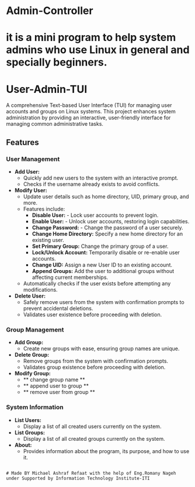 # Admin-Controller
# it is a mini program to help system admins who use Linux in general and specially beginners. 

# User-Admin-TUI
A comprehensive Text-based User Interface (TUI) for managing user accounts and groups on Linux systems. This project enhances system administration by providing an interactive, user-friendly interface for managing common administrative tasks.
## Features

### User Management
- **Add User:** 
  - Quickly add new users to the system with an interactive prompt.
  - Checks if the username already exists to avoid conflicts.
- **Modify User:**
  - Update user details such as home directory, UID, primary group, and more.
  - Features include:
    - **Disable User:**
          - Lock user accounts to prevent login.
    - **Enable User:**
          - Unlock user accounts, restoring login capabilities.
    - **Change Password:**
          - Change the password of a user securely.
    - **Change Home Directory:** Specify a new home directory for an existing user.
    - **Set Primary Group:** Change the primary group of a user.
    - **Lock/Unlock Account:** Temporarily disable or re-enable user accounts.
    - **Change UID:** Assign a new User ID to an existing account.
    - **Append Groups:** Add the user to additional groups without affecting current memberships.
  - Automatically checks if the user exists before attempting any modifications.
- **Delete User:**
  - Safely remove users from the system with confirmation prompts to prevent accidental deletions.
  - Validates user existence before proceeding with deletion.

### Group Management
- **Add Group:**
  - Create new groups with ease, ensuring group names are unique.
- **Delete Group:**
  - Remove groups from the system with confirmation prompts.
  - Validates group existence before proceeding with deletion.
- **Modify Group:**
  - ** change group name **
  - ** append user to group **
  - ** remove user from group **

### System Information
- **List Users:**
  - Display a list of all created users currently on the system.
- **List Groups:**
  - Display a list of all created groups currently on the system.
- **About:**
  - Provides information about the program, its purpose, and how to use it.
```

# Made BY Michael Ashraf Refaat with the help of Eng.Romany Nageh under Supported by Information Technology Institute-ITI
